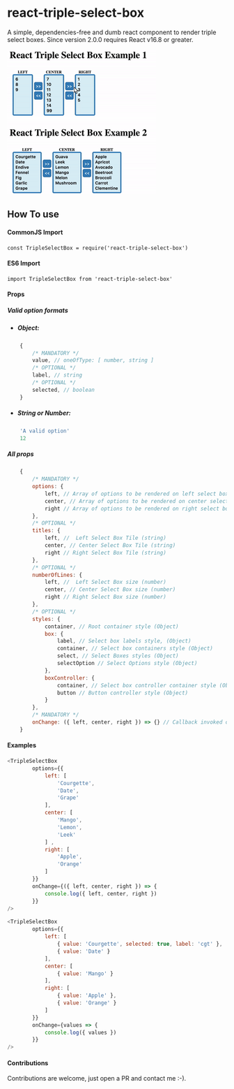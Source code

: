 # react-triple-select-box
A simple, dependencies-free and dumb react component to render triple select boxes. Since version 2.0.0 requires React v16.8 or greater.

![Screenshot](./img/demo.gif)

## How To use

#### CommonJS Import
	const TripleSelectBox = require('react-triple-select-box')
#### ES6 Import
	import TripleSelectBox from 'react-triple-select-box'
#### Props

##### Valid option formats

- ##### Object:
```js
    {
        /* MANDATORY */
        value, // oneOfType: [ number, string ]
        /* OPTIONAL */
        label, // string
        /* OPTIONAL */
        selected, // boolean
    }
```

- ##### String or Number: 
```js
    'A valid option'
    12
```

##### All props
```js
    {
        /* MANDATORY */
        options: {
            left, // Array of options to be rendered on left select box
            center, // Array of options to be rendered on center select box
            right // Array of options to be rendered on right select box
        },
        /* OPTIONAL */
        titles: {
            left, //  Left Select Box Tile (string)
            center, // Center Select Box Tile (string)
            right // Right Select Box Tile (string)
        },
        /* OPTIONAL */
        numberOfLines: {
            left, //  Left Select Box size (number)
            center, // Center Select Box size (number)
            right // Right Select Box size (number)
        },
        /* OPTIONAL */
        styles: {
            container, // Root container style (Object)
            box: {
                label, // Select box labels style, (Object)
                container, // Select box containers style (Object)
                select, // Select Boxes styles (Object)
                selectOption // Select Options style (Object)
            },
            boxController: {
                container, // Select box controller container style (Object)
                button // Button controller style (Object)
            }
        },
        /* MANDATORY */
        onChange: ({ left, center, right }) => {} // Callback invoked on values changes
    }
```
#### Examples
```js
<TripleSelectBox
    	options={{
            left: [
                'Courgette',
                'Date',
                'Grape'
            ],
            center: [
                'Mango',
                'Lemon',
                'Leek'
            ] ,
            right: [
                'Apple',
                'Orange'
            ]
        }}
        onChange={({ left, center, right }) => {
        	console.log({ left, center, right })
        }}
/>
```

```js
<TripleSelectBox
    	options={{
            left: [
                { value: 'Courgette', selected: true, label: 'cgt' },
                { value: 'Date' } 
            ],
            center: [
                { value: 'Mango' }
            ],
            right: [
                { value: 'Apple' },
                { value: 'Orange' }
            ]
        }}
        onChange={values => {
        	console.log({ values })
        }}
/>
```

#### Contributions
Contributions are welcome, just open a PR and contact me :-).

